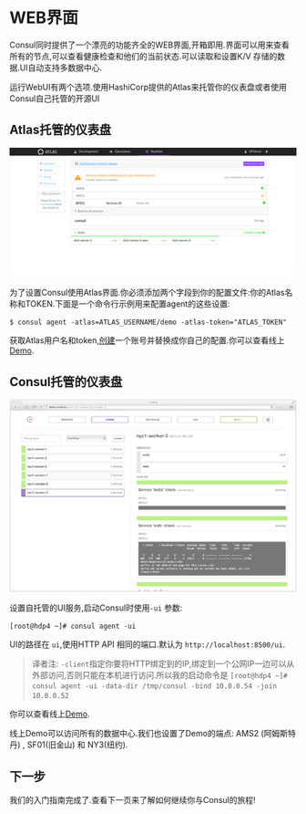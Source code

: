 # WEB界面

Consul同时提供了一个漂亮的功能齐全的WEB界面,开箱即用.界面可以用来查看所有的节点,可以查看健康检查和他们的当前状态.可以读取和设置K/V 存储的数据.UI自动支持多数据中心.

运行WebUI有两个选项.使用HashiCorp提供的Atlas来托管你的仪表盘或者使用Consul自己托管的开源UI

## Atlas托管的仪表盘

![atlas_web_ui-249f659e.png](atlas_web_ui-249f659e.png)

为了设置Consul使用Atlas界面.你必须添加两个字段到你的配置文件:你的Atlas名称和TOKEN.下面是一个命令行示例用来配置agent的这些设置:

```
$ consul agent -atlas=ATLAS_USERNAME/demo -atlas-token="ATLAS_TOKEN"
```
获取Atlas用户名和token,[创建](https://atlas.hashicorp.com/account/new)一个账号并替换成你自己的配置.你可以查看线上[Demo](https://atlas.hashicorp.com/hashicorp/environments/consul-demo).

## Consul托管的仪表盘

![consul_web_ui-3a1e7bf9.png](consul_web_ui-3a1e7bf9.png)

设置自托管的UI服务,启动Consul时使用```-ui``` 参数:

```
[root@hdp4 ~]# consul agent -ui
```

UI的路径在 ```ui```,使用HTTP API 相同的端口.默认为 ```http://localhost:8500/ui```.

>
> 译者注: ```-client```指定你要将HTTP绑定到的IP,绑定到一个公网IP一边可以从外部访问,否则只能在本机进行访问.所以我的启动命令是
> ```[root@hdp4 ~]# consul agent -ui -data-dir /tmp/consul -bind 10.0.0.54 -join 10.0.0.52```
>

你可以查看线上[Demo](http://demo.consul.io/).

线上Demo可以访问所有的数据中心.我们也设置了Demo的端点: AMS2 (阿姆斯特丹) , SF01(旧金山) 和 NY3(纽约).

## 下一步

我们的入门指南完成了.查看下一页来了解如何继续你与Consul的旅程!
